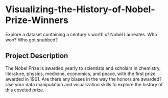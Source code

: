# Visualizing-the-History-of-Nobel-Prize-Winners
Explore a dataset containing a century's worth of Nobel Laureates. Who won? Who got snubbed?


## Project Description
The Nobel Prize is awarded yearly to scientists and scholars in chemistry, literature, physics, medicine, economics, and peace, with the first prize awarded in 1901. Are there any biases in the way the honors are awarded? Use your data manipulation and visualization skills to explore the history of this coveted prize.
